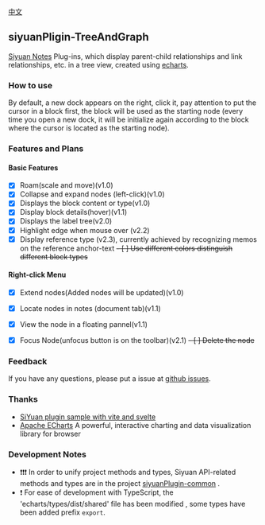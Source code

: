 [中文](https://github.com/etchnight/siyuanPlugin-networkCustom/blob/main/README.md)

## siyuanPligin-TreeAndGraph

[Siyuan Notes](https://b3log.org/siyuan/) Plug-ins, which display parent-child relationships and link relationships, etc. in a tree view, created using [echarts](https://echarts.apache.org/zh/index.html).

### How to use

By default, a new dock appears on the right, click it, pay attention to put the cursor in a block first, the block will be used as the starting node (every time you open a new dock, it will be initialize again according to the block where the cursor is located as the starting node).

### Features and Plans

#### Basic Features

- [x] Roam(scale and move)(v1.0)
- [x] Collapse and expand nodes (left-click)(v1.0)
- [x] Displays the block content or type(v1.0)
- [x] Display block details(hover)(v1.1)
- [x] Displays the label tree(v2.0)
- [x] Highlight edge when mouse over (v2.2)
- [x] Display reference type (v2.3), currently achieved by recognizing memos on the reference anchor-text
~~- [ ] Use different colors distinguish different block types~~

#### Right-click Menu

- [x] Extend nodes(Added nodes will be updated)(v1.0)
- [x] Locate nodes in notes (document tab)(v1.1)
- [x] View the node in a floating pannel(v1.1)
- [x] Focus Node(unfocus button is on the toolbar)(v2.1)
~~- [ ] Delete the node~~



### Feedback

If you have any questions, please put a issue at [github issues](https://github.com/etchnight/siyuanPlugin-networkCustom/issues).

### Thanks

- [SiYuan plugin sample with vite and svelte](https://github.com/siyuan-note/plugin-sample-vite-svelte)
- [Apache ECharts](https://github.com/apache/echarts) A powerful, interactive charting and data visualization library for browser

### Development Notes

- ❗❗❗ In order to unify project methods and types, Siyuan API-related methods and types are in the project [siyuanPlugin-common](https://github.com/etchnight/siyuanPlugin-common) .
- ❗ For ease of development with TypeScript, the 'echarts/types/dist/shared' file has been modified , some types have been added prefix `export`.
